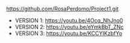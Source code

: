 https://github.com/RosaPerdomo/Project1.git
- VERSION 1: https://youtu.be/4Ocq_NhJno0
- VERSION 2: https://youtu.be/eYmkBbT_ZNc
- VERSION 3: https://youtu.be/KCCYIKzbfYo

